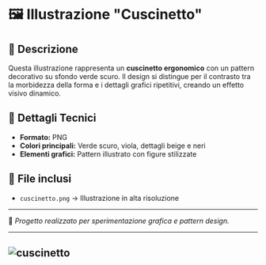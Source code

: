 # 🖼️ Illustrazione "Cuscinetto"  

## 📖 Descrizione  
Questa illustrazione rappresenta un **cuscinetto ergonomico** con un pattern decorativo su sfondo verde scuro.
Il design si distingue per il contrasto tra la morbidezza della forma e i dettagli grafici ripetitivi, creando un effetto visivo dinamico.  

## 🎨 Dettagli Tecnici  
- **Formato:** PNG  
- **Colori principali:** Verde scuro, viola, dettagli beige e neri  
- **Elementi grafici:** Pattern illustrato con figure stilizzate  

## 📂 File inclusi  
- `cuscinetto.png` → Illustrazione in alta risoluzione  

---  

📌 *Progetto realizzato per sperimentazione grafica e pattern design.*  

---
![cuscinetto](https://github.com/user-attachments/assets/6dfe215f-9f52-4648-a5be-6a5ce84651d4)
---
